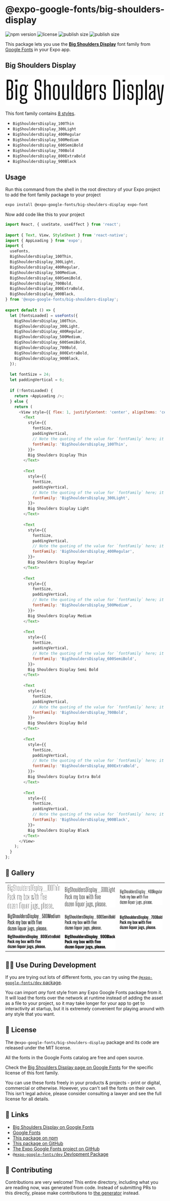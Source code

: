 # @expo-google-fonts/big-shoulders-display

![npm version](https://flat.badgen.net/npm/v/@expo-google-fonts/big-shoulders-display)
![license](https://flat.badgen.net/github/license/expo/google-fonts)
![publish size](https://flat.badgen.net/packagephobia/install/@expo-google-fonts/big-shoulders-display)
![publish size](https://flat.badgen.net/packagephobia/publish/@expo-google-fonts/big-shoulders-display)

This package lets you use the [**Big Shoulders Display**](https://fonts.google.com/specimen/Big+Shoulders+Display) font family from [Google Fonts](https://fonts.google.com/) in your Expo app.

## Big Shoulders Display

![Big Shoulders Display](./font-family.png)

This font family contains [8 styles](#-gallery).

- `BigShouldersDisplay_100Thin`
- `BigShouldersDisplay_300Light`
- `BigShouldersDisplay_400Regular`
- `BigShouldersDisplay_500Medium`
- `BigShouldersDisplay_600SemiBold`
- `BigShouldersDisplay_700Bold`
- `BigShouldersDisplay_800ExtraBold`
- `BigShouldersDisplay_900Black`

## Usage

Run this command from the shell in the root directory of your Expo project to add the font family package to your project
```sh
expo install @expo-google-fonts/big-shoulders-display expo-font
```

Now add code like this to your project
```js
import React, { useState, useEffect } from 'react';

import { Text, View, StyleSheet } from 'react-native';
import { AppLoading } from 'expo';
import {
  useFonts,
  BigShouldersDisplay_100Thin,
  BigShouldersDisplay_300Light,
  BigShouldersDisplay_400Regular,
  BigShouldersDisplay_500Medium,
  BigShouldersDisplay_600SemiBold,
  BigShouldersDisplay_700Bold,
  BigShouldersDisplay_800ExtraBold,
  BigShouldersDisplay_900Black,
} from '@expo-google-fonts/big-shoulders-display';

export default () => {
  let [fontsLoaded] = useFonts({
    BigShouldersDisplay_100Thin,
    BigShouldersDisplay_300Light,
    BigShouldersDisplay_400Regular,
    BigShouldersDisplay_500Medium,
    BigShouldersDisplay_600SemiBold,
    BigShouldersDisplay_700Bold,
    BigShouldersDisplay_800ExtraBold,
    BigShouldersDisplay_900Black,
  });

  let fontSize = 24;
  let paddingVertical = 6;

  if (!fontsLoaded) {
    return <AppLoading />;
  } else {
    return (
      <View style={{ flex: 1, justifyContent: 'center', alignItems: 'center' }}>
        <Text
          style={{
            fontSize,
            paddingVertical,
            // Note the quoting of the value for `fontFamily` here; it expects a string!
            fontFamily: 'BigShouldersDisplay_100Thin',
          }}>
          Big Shoulders Display Thin
        </Text>

        <Text
          style={{
            fontSize,
            paddingVertical,
            // Note the quoting of the value for `fontFamily` here; it expects a string!
            fontFamily: 'BigShouldersDisplay_300Light',
          }}>
          Big Shoulders Display Light
        </Text>

        <Text
          style={{
            fontSize,
            paddingVertical,
            // Note the quoting of the value for `fontFamily` here; it expects a string!
            fontFamily: 'BigShouldersDisplay_400Regular',
          }}>
          Big Shoulders Display Regular
        </Text>

        <Text
          style={{
            fontSize,
            paddingVertical,
            // Note the quoting of the value for `fontFamily` here; it expects a string!
            fontFamily: 'BigShouldersDisplay_500Medium',
          }}>
          Big Shoulders Display Medium
        </Text>

        <Text
          style={{
            fontSize,
            paddingVertical,
            // Note the quoting of the value for `fontFamily` here; it expects a string!
            fontFamily: 'BigShouldersDisplay_600SemiBold',
          }}>
          Big Shoulders Display Semi Bold
        </Text>

        <Text
          style={{
            fontSize,
            paddingVertical,
            // Note the quoting of the value for `fontFamily` here; it expects a string!
            fontFamily: 'BigShouldersDisplay_700Bold',
          }}>
          Big Shoulders Display Bold
        </Text>

        <Text
          style={{
            fontSize,
            paddingVertical,
            // Note the quoting of the value for `fontFamily` here; it expects a string!
            fontFamily: 'BigShouldersDisplay_800ExtraBold',
          }}>
          Big Shoulders Display Extra Bold
        </Text>

        <Text
          style={{
            fontSize,
            paddingVertical,
            // Note the quoting of the value for `fontFamily` here; it expects a string!
            fontFamily: 'BigShouldersDisplay_900Black',
          }}>
          Big Shoulders Display Black
        </Text>
      </View>
    );
  }
};

```

## 🔡 Gallery


||||
|-|-|-|
|![BigShouldersDisplay_100Thin](./BigShouldersDisplay_100Thin.ttf.png)|![BigShouldersDisplay_300Light](./BigShouldersDisplay_300Light.ttf.png)|![BigShouldersDisplay_400Regular](./BigShouldersDisplay_400Regular.ttf.png)||
|![BigShouldersDisplay_500Medium](./BigShouldersDisplay_500Medium.ttf.png)|![BigShouldersDisplay_600SemiBold](./BigShouldersDisplay_600SemiBold.ttf.png)|![BigShouldersDisplay_700Bold](./BigShouldersDisplay_700Bold.ttf.png)||
|![BigShouldersDisplay_800ExtraBold](./BigShouldersDisplay_800ExtraBold.ttf.png)|![BigShouldersDisplay_900Black](./BigShouldersDisplay_900Black.ttf.png)|||


## 👩‍💻 Use During Development

If you are trying out lots of different fonts, you can try using the [`@expo-google-fonts/dev` package](https://github.com/expo/google-fonts/tree/master/font-packages/dev#readme).

You can import *any* font style from any Expo Google Fonts package from it. It will load the fonts
over the network at runtime instead of adding the asset as a file to your project, so it may take longer
for your app to get to interactivity at startup, but it is extremely convenient
for playing around with any style that you want.

## 📖 License

The `@expo-google-fonts/big-shoulders-display` package and its code are released under the MIT license.

All the fonts in the Google Fonts catalog are free and open source.

Check the [Big Shoulders Display page on Google Fonts](https://fonts.google.com/specimen/Big+Shoulders+Display) for the specific license of this font family.

You can use these fonts freely in your products & projects - print or digital, commercial or otherwise. However, you can't sell the fonts on their own. This isn't legal advice, please consider consulting a lawyer and see the full license for all details.

## 🔗 Links

- [Big Shoulders Display on Google Fonts](https://fonts.google.com/specimen/Big+Shoulders+Display)
- [Google Fonts](https://fonts.google.com/)
- [This package on npm](https://www.npmjs.com/package/@expo-google-fonts/big-shoulders-display)
- [This package on GitHub](https://github.com/expo/google-fonts/tree/master/font-packages/big-shoulders-display)
- [The Expo Google Fonts project on GitHub](https://github.com/expo/google-fonts)
- [`@expo-google-fonts/dev` Devlopment Package](https://github.com/expo/google-fonts/tree/master/font-packages/dev)

## 🤝 Contributing

Contributions are very welcome! This entire directory, including what you are reading now, was generated from code. Instead of submitting PRs to this directly, please make contributions to [the generator](https://github.com/expo/google-fonts/tree/master/packages/generator) instead.
